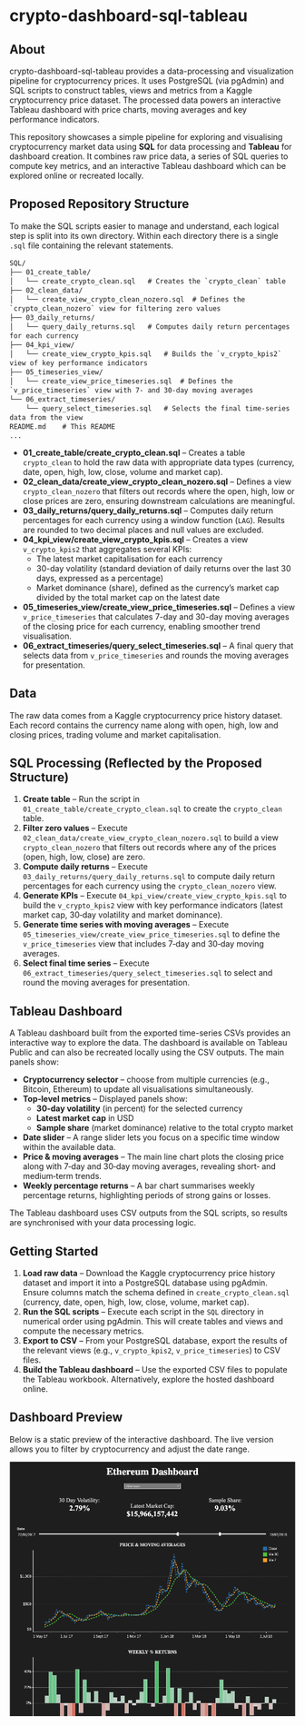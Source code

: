 # crypto-dashboard-sql-tableau

## About

crypto-dashboard-sql-tableau provides a data-processing and visualization pipeline for cryptocurrency prices. It uses PostgreSQL (via pgAdmin) and SQL scripts to construct tables, views and metrics from a Kaggle cryptocurrency price dataset. The processed data powers an interactive Tableau dashboard with price charts, moving averages and key performance indicators.

This repository showcases a simple pipeline for exploring and visualising cryptocurrency market data using **SQL** for data processing and **Tableau** for dashboard creation. It combines raw price data, a series of SQL queries to compute key metrics, and an interactive Tableau dashboard which can be explored online or recreated locally.

## Proposed Repository Structure

To make the SQL scripts easier to manage and understand, each logical step is split into its own directory. Within each directory there is a single `.sql` file containing the relevant statements.

```text
SQL/
├── 01_create_table/
│   └── create_crypto_clean.sql   # Creates the `crypto_clean` table
├── 02_clean_data/
│   └── create_view_crypto_clean_nozero.sql  # Defines the `crypto_clean_nozero` view for filtering zero values
├── 03_daily_returns/
│   └── query_daily_returns.sql   # Computes daily return percentages for each currency
├── 04_kpi_view/
│   └── create_view_crypto_kpis.sql   # Builds the `v_crypto_kpis2` view of key performance indicators
├── 05_timeseries_view/
│   └── create_view_price_timeseries.sql  # Defines the `v_price_timeseries` view with 7- and 30-day moving averages
└── 06_extract_timeseries/
    └── query_select_timeseries.sql   # Selects the final time-series data from the view
README.md    # This README
...
```

- **01_create_table/create_crypto_clean.sql** – Creates a table `crypto_clean` to hold the raw data with appropriate data types (currency, date, open, high, low, close, volume and market cap).
- **02_clean_data/create_view_crypto_clean_nozero.sql** – Defines a view `crypto_clean_nozero` that filters out records where the open, high, low or close prices are zero, ensuring downstream calculations are meaningful.
- **03_daily_returns/query_daily_returns.sql** – Computes daily return percentages for each currency using a window function (`LAG`). Results are rounded to two decimal places and null values are excluded.
- **04_kpi_view/create_view_crypto_kpis.sql** – Creates a view `v_crypto_kpis2` that aggregates several KPIs:
  - The latest market capitalisation for each currency
  - 30-day volatility (standard deviation of daily returns over the last 30 days, expressed as a percentage)
  - Market dominance (share), defined as the currency’s market cap divided by the total market cap on the latest date
- **05_timeseries_view/create_view_price_timeseries.sql** – Defines a view `v_price_timeseries` that calculates 7-day and 30-day moving averages of the closing price for each currency, enabling smoother trend visualisation.
- **06_extract_timeseries/query_select_timeseries.sql** – A final query that selects data from `v_price_timeseries` and rounds the moving averages for presentation.

## Data

The raw data comes from a Kaggle cryptocurrency price history dataset. Each record contains the currency name along with open, high, low and closing prices, trading volume and market capitalisation.
## SQL Processing (Reflected by the Proposed Structure)

1. **Create table** – Run the script in `01_create_table/create_crypto_clean.sql` to create the `crypto_clean` table.
2. **Filter zero values** – Execute `02_clean_data/create_view_crypto_clean_nozero.sql` to build a view `crypto_clean_nozero` that filters out records where any of the prices (open, high, low, close) are zero.
3. **Compute daily returns** – Execute `03_daily_returns/query_daily_returns.sql` to compute daily return percentages for each currency using the `crypto_clean_nozero` view.
4. **Generate KPIs** – Execute `04_kpi_view/create_view_crypto_kpis.sql` to build the `v_crypto_kpis2` view with key performance indicators (latest market cap, 30‑day volatility and market dominance).
5. **Generate time series with moving averages** – Execute `05_timeseries_view/create_view_price_timeseries.sql` to define the `v_price_timeseries` view that includes 7‑day and 30‑day moving averages.
6. **Select final time series** – Execute `06_extract_timeseries/query_select_timeseries.sql` to select and round the moving averages for presentation.

## Tableau Dashboard

A Tableau dashboard built from the exported time-series CSVs provides an interactive way to explore the data. The dashboard is available on Tableau Public and can also be recreated locally using the CSV outputs. The main panels show:

- **Cryptocurrency selector** – choose from multiple currencies (e.g., Bitcoin, Ethereum) to update all visualisations simultaneously.
- **Top‑level metrics** – Displayed panels show:
  - **30‑day volatility** (in percent) for the selected currency
  - **Latest market cap** in USD
  - **Sample share** (market dominance) relative to the total crypto market
- **Date slider** – A range slider lets you focus on a specific time window within the available data.
- **Price & moving averages** – The main line chart plots the closing price along with 7‑day and 30‑day moving averages, revealing short‑ and medium‑term trends.
- **Weekly percentage returns** – A bar chart summarises weekly percentage returns, highlighting periods of strong gains or losses.

The Tableau dashboard uses CSV outputs from the SQL scripts, so results are synchronised with your data processing logic.

## Getting Started

1. **Load raw data** – Download the Kaggle cryptocurrency price history dataset and import it into a PostgreSQL database using pgAdmin. Ensure columns match the schema defined in `create_crypto_clean.sql` (currency, date, open, high, low, close, volume, market cap).
2. **Run the SQL scripts** – Execute each script in the `SQL` directory in numerical order using pgAdmin. This will create tables and views and compute the necessary metrics.
3. **Export to CSV** – From your PostgreSQL database, export the results of the relevant views (e.g., `v_crypto_kpis2`, `v_price_timeseries`) to CSV files.
4. **Build the Tableau dashboard** – Use the exported CSV files to populate the Tableau workbook. Alternatively, explore the hosted dashboard online.

## Dashboard Preview

Below is a static preview of the interactive dashboard. The live version allows you to filter by cryptocurrency and adjust the date range.

![Crypto Dashboard Preview](dashboard.png)
